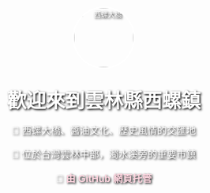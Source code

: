 <!DOCTYPE html>
<html lang="zh-Hant">
<head>
  <meta charset="UTF-8" />
  <meta name="viewport" content="width=device-width, initial-scale=1.0"/>
  <title>雲林縣西螺鎮介紹</title>
  <link href="https://fonts.googleapis.com/css2?family=Noto+Sans+TC:wght@700&display=swap" rel="stylesheet">
  <style>
    body {
      margin: 0;
      padding: 0;
      font-family: 'Noto Sans TC', sans-serif;
      background-image: url('https://i.imgur.com/hZSzUkB.jpg'); /* 可替換成西螺鎮背景圖 */
      background-size: cover;
      background-position: center;
      color: white;
      text-shadow: 2px 2px 4px #000;
      display: flex;
      flex-direction: column;
      align-items: center;
      justify-content: center;
      height: 100vh;
      text-align: center;
    }

    .card {
      background-color: rgba(0, 0, 0, 0.5);
      padding: 2em;
      border-radius: 15px;
      max-width: 600px;
    }

    h1 {
      font-size: 2.8em;
      margin: 0.5em 0;
    }

    p {
      font-size: 1.4em;
      margin-bottom: 1em;
    }

    .avatar {
      width: 120px;
      border-radius: 50%;
      border: 3px solid white;
      margin-bottom: 1em;
    }

    a {
      color: #ffd6e0;
      text-decoration: none;
      font-weight: bold;
    }
  </style>
</head>
<body>
  <div class="card">
    <img src="https://i.imgur.com/pKfzoj3.gif" alt="西螺大橋" class="avatar">
    <h1>歡迎來到雲林縣西螺鎮</h1>
    <p>🌉 西螺大橋、醬油文化、歷史風情的交匯地</p>
    <p>📍 位於台灣雲林中部，濁水溪旁的重要市鎮</p>
    <p>🔗 <a href="https://github.com/yourusername" target="_blank">由 GitHub 網頁托管</a></p>
  </div>
</body>
</html>

      





